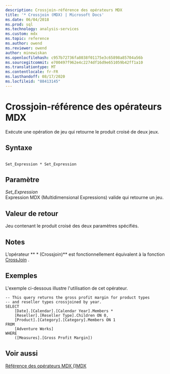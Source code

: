 ```yaml
---
description: Crossjoin-référence des opérateurs MDX
title: '* Crossjoin (MDX) | Microsoft Docs'
ms.date: 06/04/2018
ms.prod: sql
ms.technology: analysis-services
ms.custom: mdx
ms.topic: reference
ms.author: owend
ms.reviewer: owend
author: minewiskan
ms.openlocfilehash: c957b72736fa8038f01175e3c65898a85704a56b
ms.sourcegitcommit: e700497f962e4c2274df16d9e651059b42ff1a10
ms.translationtype: MT
ms.contentlocale: fr-FR
ms.lasthandoff: 08/17/2020
ms.locfileid: "88413145"
---
```

# <a name="crossjoin----mdx-operator-reference"></a>Crossjoin-référence des opérateurs MDX


  Exécute une opération de jeu qui retourne le produit croisé de deux jeux.  
  
## <a name="syntax"></a>Syntaxe  
  
```  
  
Set_Expression * Set_Expression  
```  
  
## <a name="parameter"></a>Paramètre  
 *Set_Expression*  
 Expression MDX (Multidimensional Expressions) valide qui retourne un jeu.  
  
## <a name="return-value"></a>Valeur de retour  
 Jeu contenant le produit croisé des deux paramètres spécifiés.  
  
## <a name="remarks"></a>Notes  
 L’opérateur ** \* (Crossjoin)** est fonctionnellement équivalent à la fonction [CrossJoin](../mdx/crossjoin-mdx.md) .  
  
## <a name="examples"></a>Exemples  
 L'exemple ci-dessous illustre l'utilisation de cet opérateur.  
  
```  
-- This query returns the gross profit margin for product types  
-- and reseller types crossjoined by year.  
SELECT   
    [Date].[Calendar].[Calendar Year].Members *  
    [Reseller].[Reseller Type].Children ON 0,  
    [Product].[Category].[Category].Members ON 1  
FROM  
    [Adventure Works]  
WHERE  
    ([Measures].[Gross Profit Margin])  
```  
  
## <a name="see-also"></a>Voir aussi  
 [Référence des opérateurs MDX &#40;&#41;MDX ](../mdx/mdx-operator-reference-mdx.md)  
  
  
